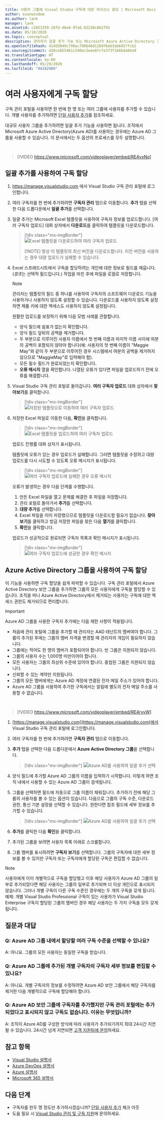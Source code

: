 ```yaml
---
title: 사용자 그룹에 Visual Studio 구독에 대한 라이선스 할당 | Microsoft Docs
author: evanwindom
ms.author: lank
manager: lank
ms.assetid: c2853359-18fd-4be4-97a6-02230c862f92
ms.date: 05/10/2020
ms.topic: conceptual
description: 관리자가 일괄 추가 기능 또는 Microsoft Azure Active Directory 그룹을 사용하여 여러 구독자에게 라이선스를 할당하는 방법을 알아봅니다.
ms.openlocfilehash: 41dd3049c790ac790b46d12b976eb3ab6457fcb2
ms.sourcegitcommit: d20ce855461c240ac5eee0fcfe373f166b4a04a9
ms.translationtype: HT
ms.contentlocale: ko-KR
ms.lasthandoff: 05/29/2020
ms.locfileid: "84182900"
---
```

# <a name="assign-subscriptions-to-multiple-users"></a>여러 사용자에게 구독 할당
구독 관리 포털을 사용하면 한 번에 한 명 또는 여러 그룹에 사용자를 추가할 수 있습니다.  개별 사용자를 추가하려면 [단일 사용자 추가](assign-license.md)를 참조하세요.

대규모 사용자 그룹을 추가하려면 일괄 추가 기능을 사용하면 됩니다. 조직에서 Microsoft Azure Active Directory(Azure AD)를 사용하는 경우에는 Azure AD 그룹을 사용할 수 있습니다. 이 문서에서는 두 옵션의 프로세스를 모두 설명합니다. 

<br>

> [!VIDEO https://www.microsoft.com/videoplayer/embed/RE4vxNq]

## <a name="use-bulk-add-to-assign-subscriptions"></a>일괄 추가를 사용하여 구독 할당
1. https://manage.visualstudio.com 에서 Visual Studio 구독 관리 포털에 로그인합니다.

2. 여러 구독자를 한 번에 추가하려면 **구독자 관리** 탭으로 이동합니다. **추가** 탭을 선택한 다음 드롭다운에서 **일괄 추가**를 선택합니다.  

2. 일괄 추가는 Microsoft Excel 템플릿을 사용하여 구독자 정보를 업로드합니다. [여러 구독자 업로드] 대화 상자에서 **다운로드**를 클릭하여 템플릿을 다운로드합니다.
   > [!div class="mx-imgBorder"]
   > ![Excel 템플릿을 다운로드하여 여러 구독자 업로드](media/download-template-upload-subscribers.png)
   >
   > [!NOTE]
   > 항상 이 템플릿의 최신 버전을 다운로드합니다. 이전 버전을 사용하는 경우 대량 업로드가 실패할 수 있습니다.

3. Excel 스프레드시트에서 구독을 할당하려는 개인에 대한 정보로 필드를 채웁니다. (*참조*는 선택적 필드입니다.) 작업을 마친 후에 파일을 로컬로 저장합니다.

    > [!NOTE]
    > 관리자는 템플릿의 필드 중 하나를 사용하여 구독자의 소프트웨어 다운로드 기능을 사용하거나 사용하지 않도록 설정할 수 있습니다.  다운로드를 사용하지 않도록 설정하면 제품 키에 대한 액세스도 사용하지 않도록 설정됩니다.

   원활한 업로드를 보장하기 위해 다음 모범 사례를 관찰합니다.

    - 양식 필드에 쉼표가 없는지 확인합니다.
    - 양식 필드 앞뒤의 공백을 제거합니다.
    - 두 부분으로 이루어진 사용자 이름에서 첫 번째 이름과 마지막 이름 사이에 여분의 공백이 포함되지 않아야 합니다(예: 사용자의 첫 번째 이름이 "Maggie May"와 같이 두 부분으로 이루어진 경우 시스템에서 여분의 공백을 제거하지 않으므로 "MaggieMay"로 입력해야 함).
    - 모든 필수 필드가 완료되었는지 확인합니다. 
    - **오류 메시지** 열을 확인합니다.  나열된 오류가 있다면 파일을 업로드하기 전에 오류를 해결합니다. 

4. Visual Studio 구독 관리 포털로 돌아갑니다. **여러 구독자 업로드** 대화 상자에서 **찾아보기**를 클릭합니다.
   > [!div class="mx-imgBorder"]
   > ![저장된 템플릿으로 이동하여 여러 구독자 업로드](media/bulk-add-browse-saved-template.png)

5. 저장한 Excel 파일로 이동한 다음, **확인**을 클릭합니다.
   > [!div class="mx-imgBorder"]
   > ![Excel 템플릿을 업로드하여 여러 구독자 업로드](media/bulk-upload-subscribers.png)

    업로드 진행률 대화 상자가 표시됩니다.

    템플릿에 오류가 있는 경우 업로드가 실패합니다. 그러면 템플릿을 수정하고 대량 업로드를 다시 시도할 수 있도록 오류 메시지가 표시됩니다.
   > [!div class="mx-imgBorder"]
   > ![여러 구독자 업로드에 실패한 경우 오류 메시지](_img/assign-license-bulk/bulk-add-upload-failure.png)

   오류가 발생하는 경우 다음 단계를 수행합니다.
   1. 만든 Excel 파일을 열고 문제를 해결한 후 파일을 저장합니다.
   0. 관리 포털로 돌아가서 **추가**를 선택합니다.
   0. **대량 추가**를 선택합니다.
   0. Excel 파일을 이미 저장했으므로 템플릿을 다운로드할 필요가 없습니다.  **찾아보기**를 클릭하고 방금 저장한 파일을 찾은 다음 **열기**를 클릭합니다.
   0. **확인**을 클릭합니다.


    업로드가 성공적으로 완료되면 구독자 목록과 확인 메시지가 표시됩니다.
   > [!div class="mx-imgBorder"]
   > ![여러 구독자 업로드에 성공한 경우 확인 메시지](_img/assign-license-bulk/bulk-add-upload-success.png)

## <a name="use-azure-active-directory-groups-to-assign-subscriptions"></a>Azure Active Directory 그룹을 사용하여 구독 할당 
이 기능을 사용하면 구독 할당을 쉽게 파악할 수 있습니다. 구독 관리 포털에서 Azure Active Directory 보안 그룹을 추가하면 그룹의 모든 사용자에게 구독을 할당할 수 있습니다. 조직을 떠나 Azure Active Directory에서 제거되는 사용자는 구독에 대한 액세스 권한도 제거되므로 편리합니다. 


> [!IMPORTANT]
>
> Azure AD 그룹을 사용한 구독자 추가에는 다음 제한 사항이 적용됩니다.
> - 처음에 관리 포털에 그룹을 추가할 때 관리자는 AAD 테넌트의 멤버여야 합니다.  그룹이 추가된 후에는 그룹의 멤버 자격을 변경할 때 관리자의 개입이 필요하지 않습니다. 
> - 그룹에는 적어도 한 명의 멤버가 포함되어야 합니다.  빈 그룹은 지원되지 않습니다.
> - 그룹의 사용자 수는 1,000명 미만이어야 합니다. 
> - 모든 사용자는 그룹의 최상위 수준에 있어야 합니다.  중첩된 그룹은 지원되지 않습니다.
> - 신뢰할 수 있는 계약만 지원됩니다.
> - 그룹의 모든 멤버에게는 Azure AD 계정에 연결된 전자 메일 주소가 있어야 합니다.
> - Azure AD 그룹을 사용하여 추가한 구독에서는 알림에 별도의 전자 메일 주소를 사용할 수 없습니다.  

<br>

> [!VIDEO https://www.microsoft.com/videoplayer/embed/RE4rvvW]

1. [https://manage.visualstudio.com](https://manage.visualstudio.com)에서 Visual Studio 구독 관리 포털에 로그인합니다.

2. 여러 구독자를 한 번에 추가하려면 **구독자 관리** 탭으로 이동합니다.

3. **추가** 탭을 선택한 다음 드롭다운에서 **Azure Active Directory 그룹**을 선택합니다.  

   > [!div class="mx-imgBorder"]
   > ![Azure AD를 사용하여 일괄 추가 선택](_img/assign-license-bulk/bulk-add-aad.png)

4. 양식 필드에 추가할 Azure AD 그룹의 이름을 입력하기 시작합니다. 이렇게 하면 조직 내에서 사용할 수 있는 Azure AD 그룹이 검색됩니다. 

5. 그룹을 선택하면 필드에 자동으로 그룹 이름이 채워집니다. 추가하기 전에 해당 그룹의 사용자를 볼 수 있는 옵션이 있습니다. 다음으로 그룹의 구독 수준, 다운로드 권한, 통신 기본 설정을 선택할 수 있습니다. 원한다면 참조 필드에 세부 정보를 추가할 수 있습니다. 

   > [!div class="mx-imgBorder"]
   > ![Azure AD를 사용하여 일괄 추가 선택](_img/assign-license-bulk/bulk-add-aad-details.png)

6. **추가**를 클릭한 다음 **확인**을 클릭합니다. 

7. 추가된 그룹을 보려면 사용자 목록 아래로 스크롤합니다.  

8. 그룹 멤버를 표시하려면 **구독자 보기**를 선택합니다. 그룹의 구독자에 대한 세부 정보를 볼 수 있지만 구독자 또는 구독자에게 할당된 구독은 편집할 수 없습니다.    

> [!NOTE]
> 사용자에게 이미 개별적으로 구독을 할당했고 이후 해당 사용자가 Azure AD 그룹의 일부로 추가되었다면 해당 사용자는 그룹의 일부로 추가되며 더 이상 개인으로 표시되지 않습니다. 그러나 개별 구독이 다른 구독 수준인 경우에는 두 개의 구독을 갖게 됩니다.  예제:  개별 Visual Studio Professional 구독이 있는 사용자가 Visual Studio Enterprise 구독이 할당된 그룹의 멤버인 경우 해당 사용자는 두 가지 구독을 모두 갖게 됩니다.  


## <a name="frequently-asked-questions"></a>질문과 대답
### <a name="q-can-i-choose-multiple-subscription-levels-to-be-assigned-within-an-azure-ad-group"></a>Q: Azure AD 그룹 내에서 할당할 여러 구독 수준을 선택할 수 있나요? 
A: 아니요. 그룹의 모든 사용자는 동일한 구독을 받습니다. 

### <a name="q-can-i-edit-subscriber-details-of-individuals-added-in-an-azure-ad-group"></a>Q: Azure AD 그룹에 추가된 개별 구독자의 구독자 세부 정보를 편집할 수 있나요?  
A: 아니요. 개별 구독자의 정보를 수정하려면 Azure AD 보안 그룹에서 해당 구독자를 제거한 다음 개별적으로 구독에 할당해야 합니다.  

### <a name="q-i-added-someone-to-my-azure-ad-security-group-but-i-dont-see-them-added-in-the-subscriptions-administration-portal-and-they-dont-have-a-subscription-why-not"></a>Q: Azure AD 보안 그룹에 구독자를 추가했지만 구독 관리 포털에는 추가되었다고 표시되지 않고 구독도 없습니다. 이유는 무엇입니까?  
A: 조직이 Azure AD를 구성한 방식에 따라 사용자가 추가되기까지 최대 24시간 지연될 수 있습니다. 24시간 넘게 지연되면 [고객 지원팀에 문의](https://visualstudio.microsoft.com/support/support-overview-vs)하세요.  

## <a name="see-also"></a>참고 항목
- [Visual Studio 설명서](https://docs.microsoft.com/visualstudio/)
- [Azure DevOps 설명서](https://docs.microsoft.com/azure/devops/)
- [Azure 설명서](https://docs.microsoft.com/azure/)
- [Microsoft 365 설명서](https://docs.microsoft.com/microsoft-365/)

## <a name="next-steps"></a>다음 단계
- 구독자를 한두 명 정도만 추가하시겠습니까?  [단일 사용자 추가](assign-license.md) 체크 아웃
- 도움 필요 시 [Visual Studio 관리 및 구독 지원](https://visualstudio.microsoft.com/support/support-overview-vs)에 문의하세요.
